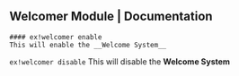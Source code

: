 ## Welcomer Module | Documentation

```
#### ex!welcomer enable
This will enable the __Welcome System__
``` 


```ex!welcomer disable``` 
This will disable the __Welcome System__
